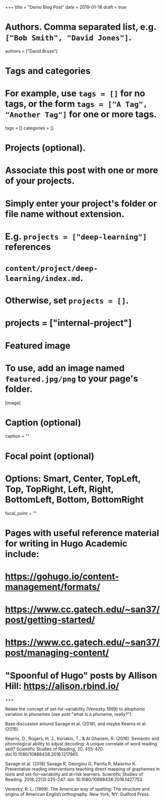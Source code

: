 +++
title = "Demo Blog Post"
date = 2019-01-18
draft = true

# Authors. Comma separated list, e.g. `["Bob Smith", "David Jones"]`.
authors = ["David Braze"]

# Tags and categories
# For example, use `tags = []` for no tags, or the form `tags = ["A Tag", "Another Tag"]` for one or more tags.
tags = []
categories = []

# Projects (optional).
#   Associate this post with one or more of your projects.
#   Simply enter your project's folder or file name without extension.
#   E.g. `projects = ["deep-learning"]` references
#   `content/project/deep-learning/index.md`.
#   Otherwise, set `projects = []`.
# projects = ["internal-project"]

# Featured image
# To use, add an image named `featured.jpg/png` to your page's folder.
[image]
  # Caption (optional)
  caption = ""

  # Focal point (optional)
  # Options: Smart, Center, TopLeft, Top, TopRight, Left, Right, BottomLeft, Bottom, BottomRight
  focal_point = ""

# Pages with useful reference material for writing in Hugo Academic include: 
# https://gohugo.io/content-management/formats/
# https://www.cc.gatech.edu/~san37/post/getting-started/
# https://www.cc.gatech.edu/~san37/post/managing-content/
# "Spoonful of Hugo" posts by Allison Hill: https://alison.rbind.io/

+++

Relate the concept of set-for-variability (Venezky 1999) to allophonic variation in phonemes (see post "what is a phoneme, really?").

Base discussion around Savage et al. (2018), and maybe Kearns et al. (2016). 



Kearns, D., Rogers, H. J., Koriakin, T., & Al Ghanem, R. (2016). Semantic and phonological ability to adjust decoding: A unique
correlate of word reading skill? Scientific Studies of Reading, 20, 455-470. doi:10.1080/10888438.2016.1217865

Savage et al. (2018) Savage R, Georgiou G, Parrila R, Maiorino K. Preventative reading interventions teaching direct mapping of graphemes in texts and set-for-variability aid at-risk learners. Scientific Studies of Reading. 2018;22(3):225–247. doi: 10.1080/10888438.2018.1427753.

Venezky, R. L. (1999). The American way of spelling: The structure and origins of American English orthography. New York, NY:
Guilford Press.
